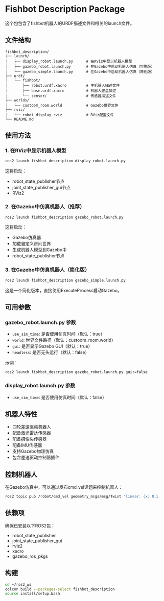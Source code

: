 # Fishbot Description Package

这个包包含了fishbot机器人的URDF描述文件和相关的launch文件。

## 文件结构

```
fishbot_description/
├── launch/
│   ├── display_robot.launch.py      # 在RViz中显示机器人模型
│   ├── gazebo_robot.launch.py       # 在Gazebo中启动机器人仿真（完整版）
│   └── gazebo_simple.launch.py      # 在Gazebo中启动机器人仿真（简化版）
├── urdf/
│   └── fishbot/
│       ├── robot.urdf.xacro         # 主机器人描述文件
│       ├── base.urdf.xacro          # 机器人底盘描述
│       └── sensor/                  # 传感器描述文件
├── worlds/
│   └── custoom_room.world           # Gazebo世界文件
├── rviz/
│   └── robot_display.rviz           # RViz配置文件
└── README.md
```

## 使用方法

### 1. 在RViz中显示机器人模型

```bash
ros2 launch fishbot_description display_robot.launch.py
```

这将启动：
- robot_state_publisher节点
- joint_state_publisher_gui节点
- RViz2

### 2. 在Gazebo中仿真机器人（推荐）

```bash
ros2 launch fishbot_description gazebo_robot.launch.py
```

这将启动：
- Gazebo仿真器
- 加载自定义房间世界
- 生成机器人模型到Gazebo中
- robot_state_publisher节点

### 3. 在Gazebo中仿真机器人（简化版）

```bash
ros2 launch fishbot_description gazebo_simple.launch.py
```

这是一个简化版本，直接使用ExecuteProcess启动Gazebo。

## 可用参数

### gazebo_robot.launch.py 参数

- `use_sim_time`: 是否使用仿真时间（默认：true）
- `world`: 世界文件路径（默认：custoom_room.world）
- `gui`: 是否显示Gazebo GUI（默认：true）
- `headless`: 是否无头运行（默认：false）

示例：
```bash
ros2 launch fishbot_description gazebo_robot.launch.py gui:=false
```

### display_robot.launch.py 参数

- `use_sim_time`: 是否使用仿真时间（默认：false）

## 机器人特性

- 四轮差速驱动机器人
- 配备激光雷达传感器
- 配备摄像头传感器
- 配备IMU传感器
- 支持Gazebo物理仿真
- 包含差速驱动控制器插件

## 控制机器人

在Gazebo仿真中，可以通过发布cmd_vel话题来控制机器人：

```bash
ros2 topic pub /robot/cmd_vel geometry_msgs/msg/Twist "linear: {x: 0.5, y: 0.0, z: 0.0}, angular: {x: 0.0, y: 0.0, z: 0.5}"
```

## 依赖项

确保已安装以下ROS2包：
- robot_state_publisher
- joint_state_publisher_gui
- rviz2
- xacro
- gazebo_ros_pkgs

## 构建

```bash
cd ~/ros2_ws
colcon build --packages-select fishbot_description
source install/setup.bash
```
